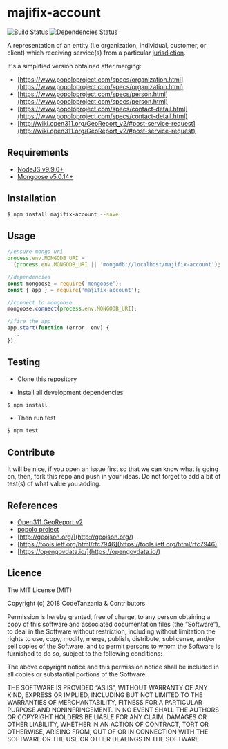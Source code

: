 majifix-account
====================

[![Build Status](https://travis-ci.org/CodeTanzania/majifix-account.svg?branch=develop)](https://travis-ci.org/CodeTanzania/majifix-account)
[![Dependencies Status](https://david-dm.org/CodeTanzania/majifix-account/status.svg?style=flat-square)](https://david-dm.org/CodeTanzania/majifix-account)

A representation of an entity (i.e organization, individual, customer, or client) which receiving service(s) from a particular [jurisdiction](https://github.com/CodeTanzania/majifix-jurisdiction).

It's a simplified version obtained after merging:
- [https://www.popoloproject.com/specs/organization.html](https://www.popoloproject.com/specs/organization.html)
- [https://www.popoloproject.com/specs/person.html](https://www.popoloproject.com/specs/person.html)
- [https://www.popoloproject.com/specs/contact-detail.html](https://www.popoloproject.com/specs/contact-detail.html)
- [http://wiki.open311.org/GeoReport_v2/#post-service-request](http://wiki.open311.org/GeoReport_v2/#post-service-request)

## Requirements
- [NodeJS v9.9.0+](https://nodejs.org)
- [Mongoose v5.0.14+](https://github.com/Automattic/mongoose)

## Installation
```sh
$ npm install majifix-account --save
``` 

## Usage
```js
//ensure mongo uri
process.env.MONGODB_URI =
  (process.env.MONGODB_URI || 'mongodb://localhost/majifix-account');

//dependencies
const mongoose = require('mongoose');
const { app } = require('majifix-account');

//connect to mongoose
mongoose.connect(process.env.MONGODB_URI);

//fire the app
app.start(function (error, env) {
  ...
});
```

## Testing
* Clone this repository

* Install all development dependencies
```sh
$ npm install
```

* Then run test
```sh
$ npm test
```

## Contribute
It will be nice, if you open an issue first so that we can know what is going on, then, fork this repo and push in your ideas. Do not forget to add a bit of test(s) of what value you adding.

## References
- [Open311 GeoReport v2](http://wiki.open311.org/GeoReport_v2/)
- [popolo project](https://www.popoloproject.com/)
- [http://geojson.org/](http://geojson.org/)
- [https://tools.ietf.org/html/rfc7946](https://tools.ietf.org/html/rfc7946)
- [https://opengovdata.io/](https://opengovdata.io/)

## Licence
The MIT License (MIT)

Copyright (c) 2018 CodeTanzania & Contributors

Permission is hereby granted, free of charge, to any person obtaining a copy of this software and associated documentation files (the “Software”), to deal in the Software without restriction, including without limitation the rights to use, copy, modify, merge, publish, distribute, sublicense, and/or sell copies of the Software, and to permit persons to whom the Software is furnished to do so, subject to the following conditions:

The above copyright notice and this permission notice shall be included in all copies or substantial portions of the Software.

THE SOFTWARE IS PROVIDED “AS IS”, WITHOUT WARRANTY OF ANY KIND, EXPRESS OR IMPLIED, INCLUDING BUT NOT LIMITED TO THE WARRANTIES OF MERCHANTABILITY, FITNESS FOR A PARTICULAR PURPOSE AND NONINFRINGEMENT. IN NO EVENT SHALL THE AUTHORS OR COPYRIGHT HOLDERS BE LIABLE FOR ANY CLAIM, DAMAGES OR OTHER LIABILITY, WHETHER IN AN ACTION OF CONTRACT, TORT OR OTHERWISE, ARISING FROM, OUT OF OR IN CONNECTION WITH THE SOFTWARE OR THE USE OR OTHER DEALINGS IN THE SOFTWARE. 